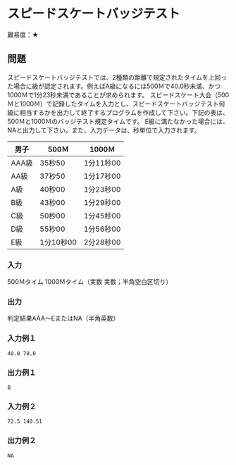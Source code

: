 # スピードスケートバッジテスト

難易度：★

## 問題

スピードスケートバッジテストでは、2種類の距離で規定されたタイムを上回った場合に級が認定されます。例えばA級になるには500Ｍで40.0秒未満、かつ1000Ｍで1分23秒未満であることが求められます。
スピードスケート大会（500Ｍと1000Ｍ）で記録したタイムを入力とし、スピードスケートバッジテスト何級に相当するかを出力して終了するプログラムを作成して下さい。下記の表は、500Ｍと1000Ｍのバッジテスト規定タイムです。 E級に満たなかった場合には、NAと出力して下さい。また、入力データは、秒単位で入力されます。 


|男子 |500Ｍ |1000Ｍ|
|---|---|---|
|AAA級| 35秒50| 1分11秒00|
|AA級| 37秒50| 1分17秒00|
|A級| 40秒00 |1分23秒00|
|B級| 43秒00| 1分29秒00|
|C級 |50秒00| 1分45秒00|
|D級| 55秒00 |1分56秒00|
|E級| 1分10秒00| 2分28秒00|

### 入力

500Ｍタイム 1000Ｍタイム（実数 実数；半角空白区切り）

### 出力

判定結果AAA～EまたはNA（半角英数）

### 入力例１ 

```
40.0 70.0
```

### 出力例１

```
B
```

### 入力例２ 

```
72.5 140.51
```

### 出力例２

```
NA
```